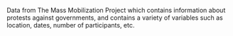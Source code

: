 Data from The Mass Mobilization Project which contains information about protests against governments, and contains a variety of variables such as location, dates, number of participants, etc.
